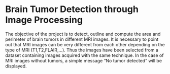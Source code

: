 # Brain Tumor Detection through Image Processing

 The objective of the project is to detect, outline and compute the area and perimeter of brain tumors in different MRI images.
 It is necessary to point out that MRI images can be very different from each other depending on the type of MRI (T1,T2,FLAIR,...).
 Thus the images have been selected from a dataset containing images acquired with the same technique.
 In the case of MRI images without tumors, a simple message “No tumor detected” will be displayed.
